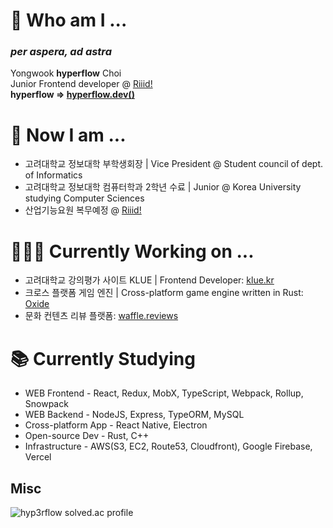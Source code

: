 # 🌱 Who am I ...
### ***per aspera, ad astra***  
Yongwook **hyperflow** Choi  
Junior Frontend developer @ [Riiid!](https://www.riiid.co/en/main)  
**hyperflow => [hyperflow.dev()](https://hyperflow.dev/about)**  

# 🤔 Now I am ...
- 고려대학교 정보대학 부학생회장 | Vice President @ Student council of dept. of Informatics
- 고려대학교 정보대학 컴퓨터학과 2학년 수료 | Junior @ Korea University studying Computer Sciences  
- 산업기능요원 복무예정 @ [Riiid!](https://www.riiid.co/en/main) 

# 👨🏻‍💻 Currently Working on ...
- 고려대학교 강의평가 사이트 KLUE | Frontend Developer: [klue.kr](https://klue.kr/)
- 크로스 플랫폼 게임 엔진 | Cross-platform game engine written in Rust: [Oxide](https://github.com/utilForever/Oxide)
- 문화 컨텐츠 리뷰 플랫폼: [waffle.reviews](https://waffle.reviews)

# 📚 Currently Studying
- WEB Frontend - React, Redux, MobX, TypeScript, Webpack, Rollup, Snowpack
- WEB Backend - NodeJS, Express, TypeORM, MySQL
- Cross-platform App - React Native, Electron
- Open-source Dev - Rust, C++
- Infrastructure - AWS(S3, EC2, Route53, Cloudfront), Google Firebase, Vercel

## Misc
![hyp3rflow solved.ac profile](https://github-readme-solvedac.hyp3rflow.vercel.app/api/?handle=hyperflow)
